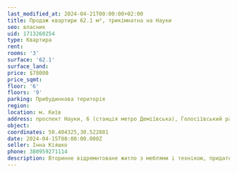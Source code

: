 ```yaml
---
last_modified_at: 2024-04-21T00:00:00+02:00
title: Продаж квартири 62.1 м², трикімнатна на Науки
seo: власник
uid: 1713260254
type: Квартира
rent:
rooms: '3'
surface: '62.1'
surface_land:
price: $78000
price_sqmt:
floor: '6'
floors: '9'
parking: Прибудинкова територія
region:
location: м. Київ
address: проспект Науки, 6 (станція метро Деміївська), Голосіївський район
object:
coordinates: 50.404325,30.522881
date: 2024-04-15T00:00:00.000Z
seller: Інна Кіяшко
phone: 380959271114
description: Вторинне відремнтоване житло з меблями і технікою, придатне і готове для проживання
---
```

